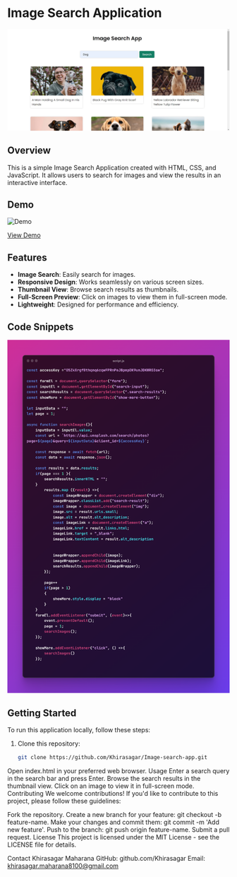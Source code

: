# Image Search Application

![Demo](screenshots/screenshot1.jpg)

## Overview

This is a simple Image Search Application created with HTML, CSS, and JavaScript. It allows users to search for images and view the results in an interactive interface.

## Demo

![Demo](demo.gif)

[View Demo](#) <!-- Insert the link to your live demo here -->

## Features

- **Image Search**: Easily search for images.
- **Responsive Design**: Works seamlessly on various screen sizes.
- **Thumbnail View**: Browse search results as thumbnails.
- **Full-Screen Preview**: Click on images to view them in full-screen mode.
- **Lightweight**: Designed for performance and efficiency.
## Code Snippets
![Demo](screenshots/script-code.png)


## Getting Started

To run this application locally, follow these steps:

1. Clone this repository:

   ```bash
   git clone https://github.com/Khirasagar/Image-search-app.git
Open index.html in your preferred web browser.
Usage
Enter a search query in the search bar and press Enter.
Browse the search results in the thumbnail view.
Click on an image to view it in full-screen mode.
Contributing
We welcome contributions! If you'd like to contribute to this project, please follow these guidelines:

Fork the repository.
Create a new branch for your feature: git checkout -b feature-name.
Make your changes and commit them: git commit -m 'Add new feature'.
Push to the branch: git push origin feature-name.
Submit a pull request.
License
This project is licensed under the MIT License - see the LICENSE file for details.

Contact
Khirasagar Maharana
GitHub: github.com/Khirasagar
Email: khirasagar.maharana8100@gmail.com
